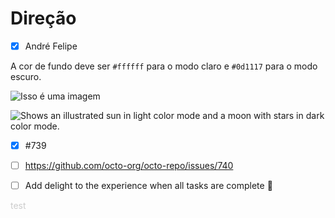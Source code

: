 # Direção

- [x] André Felipe


A cor de fundo deve ser `#ffffff` para o modo claro e `#0d1117` para o modo escuro.


![Isso é uma imagem](https://myoctocat.com/assets/images/base-octocat.svg)


<picture>
  <source media="(prefers-color-scheme: dark)" srcset="https://user-images.githubusercontent.com/25423296/163456776-7f95b81a-f1ed-45f7-b7ab-8fa810d529fa.png">
  <source media="(prefers-color-scheme: light)" srcset="https://user-images.githubusercontent.com/25423296/163456779-a8556205-d0a5-45e2-ac17-42d089e3c3f8.png">
  <img alt="Shows an illustrated sun in light color mode and a moon with stars in dark color mode." src="https://user-images.githubusercontent.com/25423296/163456779-a8556205-d0a5-45e2-ac17-42d089e3c3f8.png">
</picture>




- [x] #739
- [ ] https://github.com/octo-org/octo-repo/issues/740
- [ ] Add delight to the experience when all tasks are complete :tada:


<p style="color:#ccc;"> test </p> 

